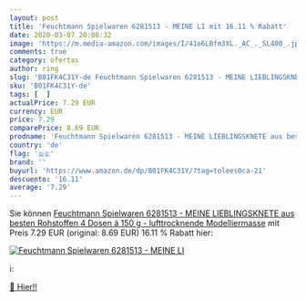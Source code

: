 ```yaml
---
layout: post
title: 'Feuchtmann Spielwaren 6281513 - MEINE LI mit 16.11 % Rabatt'
date: 2020-03-07 20:08:32
image: 'https://m.media-amazon.com/images/I/41o6LBfm3XL._AC_._SL400_.jpg'
comments: true
category: ofertas
author: ring
slug: 'B01FK4C31Y-de Feuchtmann Spielwaren 6281513 - MEINE LIEBLINGSKNETE aus...'
sku: 'B01FK4C31Y-de'
tags: [  ]
actualPrice: 7.29 EUR
currency: EUR
price: 7.29
comparePrice: 8.69 EUR
prodname: 'Feuchtmann Spielwaren 6281513 - MEINE LIEBLINGSKNETE aus besten Rohstoffen  4 Dosen á 150 g - lufttrocknende Modelliermasse'
country: 'de'
flag: '🇩🇪'
brand: ''
buyurl: 'https://www.amazon.de/dp/B01FK4C31Y/?tag=tolees0ca-21'
descuento: '16.11'
average: '7.29'
---
```


Sie können [Feuchtmann Spielwaren 6281513 - MEINE LIEBLINGSKNETE aus besten Rohstoffen  4 Dosen á 150 g - lufttrocknende Modelliermasse](https://www.amazon.de/dp/B01FK4C31Y/?tag=tolees0ca-21) mit Preis 7.29 EUR (original: 8.69 EUR) 16.11 % Rabatt hier:

[![Feuchtmann Spielwaren 6281513 - MEINE LI](https://m.media-amazon.com/images/I/41o6LBfm3XL._AC_._SL400_.jpg)](https://www.amazon.de/dp/B01FK4C31Y/?tag=tolees0ca-21)

ℹ️:


[🛒 Hier!!](https://www.amazon.de/dp/B01FK4C31Y/?tag=tolees0ca-21)
